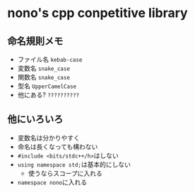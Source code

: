 # nono's cpp conpetitive library

## 命名規則メモ
- ファイル名 `kebab-case`
- 変数名     `snake_case`
- 関数名     `snake_case`
- 型名       `UpperCamelCase`
- 他にある?  `??????????`

## 他にいろいろ
- 変数名は分かりやすく
- 命名は長くなっても構わない
- `#include <bits/stdc++/h>`はしない
- `using namespace std;`は基本的にしない
  - 使うならスコープに入れる
- `namespace nono`に入れる

